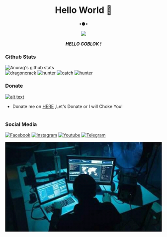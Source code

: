 <h1 align="center"> Hello World 👋 </h1>
<p align="center">
•●•
</p>

<p align="center">
<img src="https://giffiles.alphacoders.com/120/120277.gif">
</p>
<p align="center">
<i> <b> HELLO GOBLOK ! </b> </i>
</p

#
### Github Stats
![Anurag's github stats](https://github-readme-stats.vercel.app/api?username=Ramdhan7&show_icons=true&theme=radical)<br>
<a href="https://github.com/Ramdhan7/dragoncrack"><img title="dragoncrack" src="https://github-readme-stats.vercel.app/api/pin/?username=Ramdhan7&repo=dragoncrack&theme=vision-friendly-dark"></a>
<a href="https://github.com/Ramdhan7/MBFIRE"><img title="hunter" src="https://github-readme-stats.vercel.app/api/pin/?username=Ramdhan7&repo=MBFIRE&theme=vision-friendly-dark"></a>
<a href="https://github.com/Ramdhan7/catch"><img title="catch" src="https://github-readme-stats.vercel.app/api/pin/?username=Ramdhan7&repo=catch&theme=vision-friendly-dark"></a>
<a href="https://github.com/Ramdhan7/hunter"><img title="hunter" src="https://github-readme-stats.vercel.app/api/pin/?username=Ramdhan7&repo=hunter&theme=vision-friendly-dark"></a>
### Donate
<a href="https://saweria.co/Ramdhan7"><img src="https://upload.wikimedia.org/wikipedia/commons/7/72/Logo_dana_blue.svg" alt="alt text" width="70" height="50"></a>
* Donate me on  <a href="https://saweria.co/Ramdhan7">HERE</a>
,Let's Donate or I will Choke You!
#
### Social Media
[![Facebook](https://img.shields.io/badge/Facebook-Follow-blue?style=for-the-badge&logo=facebook)](https://www.facebook.com/105805581664563)
[![Instagram](https://img.shields.io/badge/Instagram-Follow-violet?style=for-the-badge&logo=instagram)](https://Instagram.com/ramdhan.ramadhian99)
[![Youtube](https://img.shields.io/badge/Youtube-Subscribe-red?style=for-the-badge&logo=youtube)](https://m.youtube.com/channel/UC7kqla4Jh-ujwE6BKaUE_Rw)
[![Telegram](https://img.shields.io/badge/telegram-Contact-cyan?style=for-the-badge&logo=telegram)](https://api.telegram.com/send/?phone=%2B6285220455740&text&app_absent=0/send/?chat=%Haloo)

<img src="https://github.com/Ramdhan7/Ramdhan7/blob/main/FB_IMG_16045381662777177.jpg" width="640" title="Menu" alt="Menu">
